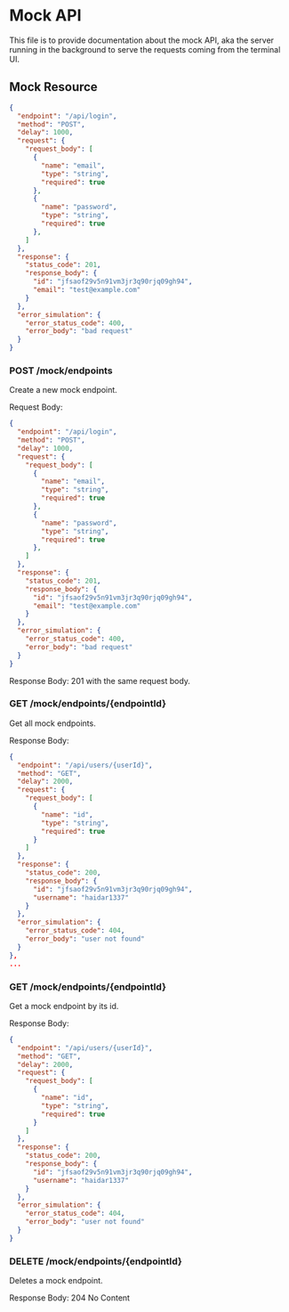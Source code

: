 # Mock API
This file is to provide documentation about the mock API, aka the server running in the background to serve the requests coming from the terminal UI.

## Mock Resource
[//]: <> (Continue...)
```json
{
  "endpoint": "/api/login",
  "method": "POST",
  "delay": 1000,
  "request": {
    "request_body": [
      {
        "name": "email",
        "type": "string",
        "required": true
      },
      {
        "name": "password",
        "type": "string",
        "required": true
      },
    ]
  },
  "response": {
    "status_code": 201,
    "response_body": {
      "id": "jfsaof29v5n91vm3jr3q90rjq09gh94",
      "email": "test@example.com"
    }
  },
  "error_simulation": {
    "error_status_code": 400,
    "error_body": "bad request"
  }
}
```

### POST /mock/endpoints
Create a new mock endpoint.

Request Body:
```json
{
  "endpoint": "/api/login",
  "method": "POST",
  "delay": 1000,
  "request": {
    "request_body": [
      {
        "name": "email",
        "type": "string",
        "required": true
      },
      {
        "name": "password",
        "type": "string",
        "required": true
      },
    ]
  },
  "response": {
    "status_code": 201,
    "response_body": {
      "id": "jfsaof29v5n91vm3jr3q90rjq09gh94",
      "email": "test@example.com"
    }
  },
  "error_simulation": {
    "error_status_code": 400,
    "error_body": "bad request"
  }
}
```

Response Body: 201 with the same request body.

### GET /mock/endpoints/{endpointId}
Get all mock endpoints.

Response Body:
```json
{
  "endpoint": "/api/users/{userId}",
  "method": "GET",
  "delay": 2000,
  "request": {
    "request_body": [
      {
        "name": "id",
        "type": "string",
        "required": true
      }
    ]
  },
  "response": {
    "status_code": 200,
    "response_body": {
      "id": "jfsaof29v5n91vm3jr3q90rjq09gh94",
      "username": "haidar1337"
    }
  },
  "error_simulation": {
    "error_status_code": 404,
    "error_body": "user not found"
  }
},
...
```


### GET /mock/endpoints/{endpointId}
Get a mock endpoint by its id.

Response Body:
```json
{
  "endpoint": "/api/users/{userId}",
  "method": "GET",
  "delay": 2000,
  "request": {
    "request_body": [
      {
        "name": "id",
        "type": "string",
        "required": true
      }
    ]
  },
  "response": {
    "status_code": 200,
    "response_body": {
      "id": "jfsaof29v5n91vm3jr3q90rjq09gh94",
      "username": "haidar1337"
    }
  },
  "error_simulation": {
    "error_status_code": 404,
    "error_body": "user not found"
  }
}
```

### DELETE /mock/endpoints/{endpointId}
Deletes a mock endpoint.

Response Body: 204 No Content
